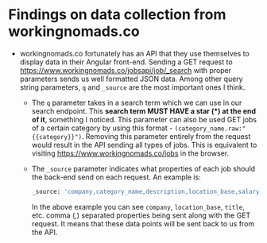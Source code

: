 # Findings on data collection from workingnomads.co

- workingnomads.co fortunately has an API that they use themselves to display data in their Angular front-end. Sending a GET request to <https://www.workingnomads.co/jobsapi/job/_search> with proper parameters sends us well formatted JSON data. Among other query string parameters, `q` and `_source` are the most important ones I think.
  - The `q` parameter takes in a search term which we can use in our search endpoint. This **search term MUST HAVE a star (*) at the end of it**, something I noticed. This parameter can also be used GET jobs of a certain category by using this format - `(category_name.raw:"{{category}}")`. Removing this parameter entirely from the request would result in the API sending all types of jobs. This is equivalent to visiting <https://www.workingnomads.co/jobs> in the browser.
  - The `_source` parameter indicates what properties of each job should the back-end send on each request. An example is:

    ```sh
    _source: 'company,category_name,description,location_base,salary_range,salary_range_short,instructions,id,external_id,slug,title,pub_date,tags,source,apply_url,premium,expired,use_ats,position_type'
    ```

    In the above example you can see `company`, `location_base`, `title`, etc. comma (,) separated properties being sent along with the GET request. It means that these data points will be sent back to us from the API.
